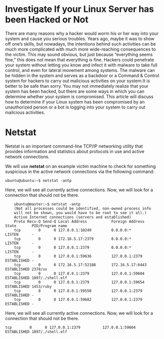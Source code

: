 # Investigate If your Linux Server has been Hacked or Not

There are many reasons why a hacker would worm his or her way into  your system and cause you serious troubles. Years ago, maybe it was to show off one’s skills, but nowadays, the intentions behind such activities can be much more complicated with much more wide-reaching consequences to the victim. This may sound obvious, but just because “everything seems fine,” this does not mean that everything is fine. Hackers could penetrate your system without letting you know and infect it with malware to take full control, and even for lateral movement among systems. The malware can be hidden in the system and serves as a backdoor or a Command & Control system for hackers to carry out malicious activities on your system.It is better to be safe than sorry. You may not immediately realize that your system has been hacked, but there are some ways in which you can determine whether your system is compromised. This article will discuss how to determine if your Linux system has been compromised by an unauthorized person or a bot is logging into your system to carry out malicious activities.

# Netstat

Netstat is an important command-line TCP/IP networking utility that provides information and statistics about protocols in use and active network connections.

We will use **netstat** on an example victim machine to check for something suspicious in the active network connections via the following command:

`ubuntu@ubuntu:~$ netstat -antp`

Here, we will see all currently active connections. Now, we will look for a connection that should not be there.

```
    ubuntu@master:~$ netstat -antp
    (Not all processes could be identified, non-owned process info
    will not be shown, you would have to be root to see it all.)
    Active Internet connections (servers and established)
    Proto Recv-Q Send-Q Local Address           Foreign Address         State       PID/Program name
    tcp        0      0 127.0.0.1:10249         0.0.0.0:*               LISTEN      -
    tcp        0      0 172.16.5.17:2379        0.0.0.0:*               LISTEN      -
    tcp        0      0 127.0.0.1:2379          0.0.0.0:*               LISTEN      -
    tcp        0      0 127.0.0.1:59636         127.0.0.1:2379          ESTABLISHED -
    tcp        0      0 172.16.5.17:52188       172.16.5.17:6443        ESTABLISHED 2378/us
    tcp        0      0 127.0.0.1:2379          127.0.0.1:59604         ESTABLISHED 1897/./shell.elf
    tcp        0      0 127.0.0.1:2379          127.0.0.1:59654         ESTABLISHED 1453/ruby
    tcp        0      0 127.0.0.1:59550         127.0.0.1:2379          ESTABLISHED -
    tcp        0      0 127.0.0.1:59682         127.0.0.1:2379          ESTABLISHED -
```

Here, we will see all currently active connections. Now, we will look for a connection that should not be there.

 `tcp        0      0 127.0.0.1:2379          127.0.0.1:59604         ESTABLISHED 1897/./shell.elf`